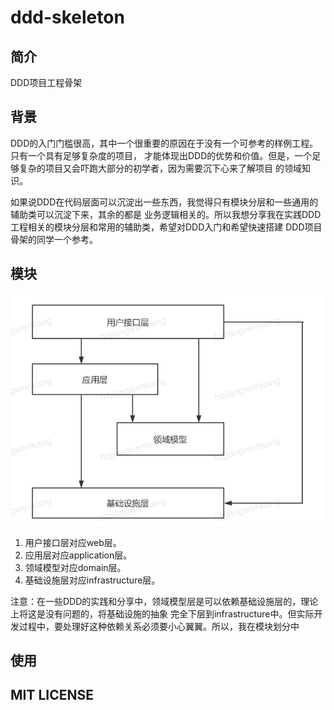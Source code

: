# ddd-skeleton

## 简介 

DDD项目工程骨架

## 背景

DDD的入门门槛很高，其中一个很重要的原因在于没有一个可参考的样例工程。只有一个具有足够复杂度的项目，
才能体现出DDD的优势和价值。但是，一个足够复杂的项目又会吓跑大部分的初学者，因为需要沉下心来了解项目
的领域知识。

如果说DDD在代码层面可以沉淀出一些东西，我觉得只有模块分层和一些通用的辅助类可以沉淀下来，其余的都是
业务逻辑相关的。所以我想分享我在实践DDD工程相关的模块分层和常用的辅助类，希望对DDD入门和希望快速搭建
DDD项目骨架的同学一个参考。

## 模块

![ddd-dependency](doc/assets/DDD-dependency.png)

1. 用户接口层对应web层。
2. 应用层对应application层。
3. 领域模型对应domain层。
4. 基础设施层对应infrastructure层。

注意：在一些DDD的实践和分享中，领域模型层是可以依赖基础设施层的，理论上将这是没有问题的，将基础设施的抽象
完全下层到infrastructure中。但实际开发过程中，要处理好这种依赖关系必须要小心翼翼。所以，我在模块划分中

## 使用

## MIT LICENSE